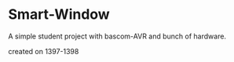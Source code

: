 # Smart-Window
A simple student project with bascom-AVR and bunch of hardware. 

created on 1397-1398
